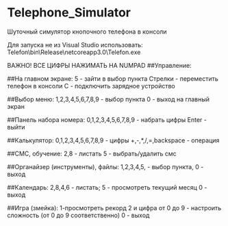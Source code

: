 # Telephone_Simulator
Шуточный симулятор кнопочного телефона в консоли

Для запуска не из Visual Studio использовать:
Telefon\bin\Release\netcoreapp3.0\Telefon.exe

ВАЖНО! ВСЕ ЦИФРЫ НАЖИМАТЬ НА NUMPAD
##Управление:

##На главном экране:
5 - зайти в выбор пункта
Стрелки - переместить телефон в консоли
C - подключить зарядное устройство

##Выбор меню:
1,2,3,4,5,6,7,8,9 - выбор пункта
0 - выход на главный экран

##Панель набора номера:
0,1,2,3,4,5,6,7,8,9 - набрать цифры
Enter - выйти

##Калькулятор:
0,1,2,3,4,5,6,7,8,9 - цифры
+,-,*,/,=,backspace - операция

##СМС, обучение:
2,8 - листать
5 - выбрать/удалить смс

##Органайзер (инструменты), файлы:
1,2,3,4,5, - выбор пункта, 0 - выход

##Календарь:
2,8,4,6 - листать; 5 - просмотреть текущий месяц
0 - выход

##Игра (змейка):
1-просмотреть рекорд
2 и цифра от 0 до 9 - настроить сложность (от 0 до 9 соответственно)
0 - выход
